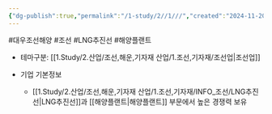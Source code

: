 ```yaml
---
{"dg-publish":true,"permalink":"/1-study/2//1///","created":"2024-11-20T21:02:29.312+09:00","updated":"2025-06-26T16:58:20.364+09:00"}
---
```


#대우조선해양 #조선 #LNG추진선 #해양플랜트 


- 테마구분: [[1.Study/2.산업/조선,해운,기자재 산업/1.조선,기자재/조선업\|조선업]]

- 기업 기본정보
	- [[1.Study/2.산업/조선,해운,기자재 산업/1.조선,기자재/INFO_조선/LNG추진선\|LNG추진선]]과 [[해양플랜트\|해양플랜트]] 부문에서 높은 경쟁력 보유

